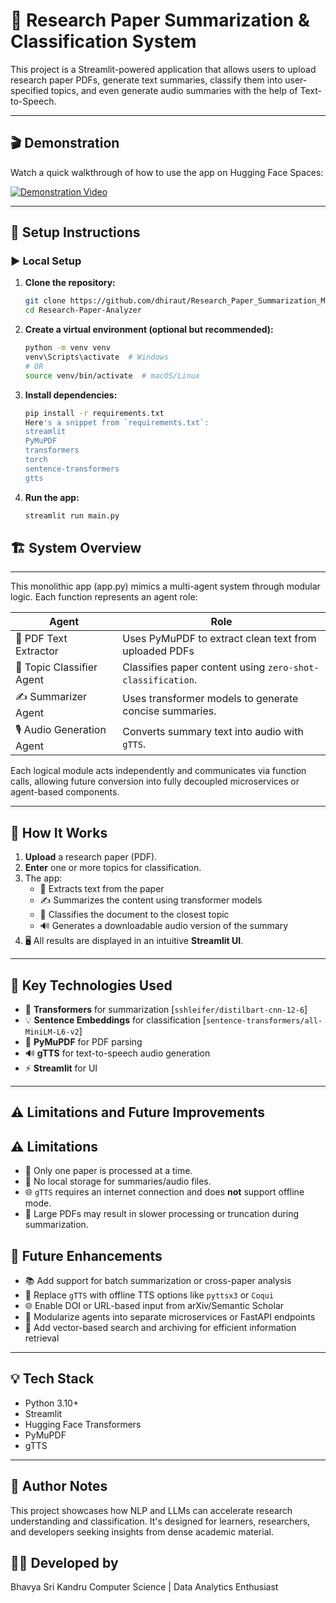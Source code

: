 # 🧠 Research Paper Summarization & Classification System

This project is a Streamlit-powered application that allows users to upload research paper PDFs, generate text summaries, classify them into user-specified topics, and even generate audio summaries with the help of Text-to-Speech.

---

## 🎬 Demonstration

Watch a quick walkthrough of how to use the app on Hugging Face Spaces:

[![Demonstration Video](https://img.youtube.com/vi/placeholder/0.jpg)](https://github.com/user-attachments/assets/31be46ab-c22f-4e41-af2d-61141bf283fd)

---

## 🔧 Setup Instructions

### ▶️ Local Setup

1. **Clone the repository:**
   ```bash
   git clone https://github.com/dhiraut/Research_Paper_Summarization_Multi_Agent_System.git
   cd Research-Paper-Analyzer
   ```
2. **Create a virtual environment (optional but recommended):**
   ```bash
   python -m venv venv
   venv\Scripts\activate  # Windows
   # OR
   source venv/bin/activate  # macOS/Linux
   ```

3. **Install dependencies:**
   ```bash
   pip install -r requirements.txt
   Here's a snippet from `requirements.txt`:
   streamlit
   PyMuPDF
   transformers
   torch
   sentence-transformers
   gtts
   ```

4. **Run the app:**
   ```bash
   streamlit run main.py
   ```

## 🏗️ System Overview

---

This monolithic app (app.py) mimics a multi-agent system through modular logic. Each function represents an agent role:

| Agent                      | Role                                                                 |
|----------------------------|--------------------------------------------------------------------------|
| 📄 PDF Text Extractor     | Uses PyMuPDF to extract clean text from uploaded PDFs               |
| 🧠 Topic Classifier Agent   | Classifies paper content using `zero-shot-classification`.               |
| ✍️ Summarizer Agent         | Uses transformer models to generate concise summaries.                   |
| 🎙️ Audio Generation Agent  | Converts summary text into audio with `gTTS`.                            |

Each logical module acts independently and communicates via function calls, allowing future conversion into fully decoupled microservices or agent-based components.

---

## 🧠 How It Works

1. **Upload** a research paper (PDF).
2. **Enter** one or more topics for classification.
3. The app:
   - 📄 Extracts text from the paper
   - ✍️ Summarizes the content using transformer models
   - 🧠 Classifies the document to the closest topic
   - 🔊 Generates a downloadable audio version of the summary
4. 🖥️ All results are displayed in an intuitive **Streamlit UI**.

---

## 🧪 Key Technologies Used

- 🧠 **Transformers** for summarization [`sshleifer/distilbart-cnn-12-6`]
- 💡 **Sentence Embeddings** for classification [`sentence-transformers/all-MiniLM-L6-v2`]
- 📄 **PyMuPDF** for PDF parsing
- 🔊 **gTTS** for text-to-speech audio generation
- ⚡ **Streamlit** for UI

---

## ⚠️ Limitations and Future Improvements

## ⚠️ Limitations

- 📄 Only one paper is processed at a time.
- 💾 No local storage for summaries/audio files.
- 🌐 `gTTS` requires an internet connection and does **not** support offline mode.
- 🐢 Large PDFs may result in slower processing or truncation during summarization.

## 🚀 Future Enhancements

- 📚 Add support for batch summarization or cross-paper analysis
- 🔄 Replace `gTTS` with offline TTS options like `pyttsx3` or `Coqui`
- 🌐 Enable DOI or URL-based input from arXiv/Semantic Scholar
- 🧩 Modularize agents into separate microservices or FastAPI endpoints
- 🧠 Add vector-based search and archiving for efficient information retrieval

---

## 💡 Tech Stack

- Python 3.10+
- Streamlit
- Hugging Face Transformers
- PyMuPDF
- gTTS

---

## 🧠 Author Notes

This project showcases how NLP and LLMs can accelerate research understanding and classification. It's designed for learners, researchers, and developers seeking insights from dense academic material.

## 👩‍💻 Developed by
Bhavya Sri Kandru
Computer Science | Data Analytics Enthusiast
